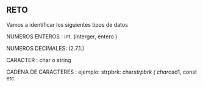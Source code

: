 ## RETO 
Vamos a identificar los siguientes tipos de datos

NUMEROS ENTEROS : int. (interger, entero ) 

NUMEROS DECIMALES: (2.7.1.)

CARACTER : char o string

CADENA DE CARACTERES : ejemplo: strpbrk: char*strpbrk
( char*cad1, const etc.
